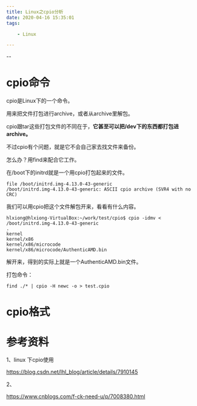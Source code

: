 ```yaml
---
title: Linux之cpio分析
date: 2020-04-16 15:35:01
tags:

	- Linux

---
```


--

# cpio命令

cpio是Linux下的一个命令。

用来把文件打包进行archive，或者从archive里解包。

cpio跟tar这些打包文件的不同在于，**它甚至可以把/dev下的东西都打包进archive。**

不过cpio有个问题，就是它不会自己家去找文件来备份。

怎么办？用find来配合它工作。

在/boot下的initrd就是一个用cpio打包起来的文件。

```
file /boot/initrd.img-4.13.0-43-generic 
/boot/initrd.img-4.13.0-43-generic: ASCII cpio archive (SVR4 with no CRC)
```

我们可以用cpio把这个文件解包开来，看看有什么内容。

```
hlxiong@hlxiong-VirtualBox:~/work/test/cpio$ cpio -idmv < /boot/initrd.img-4.13.0-43-generic 
.
kernel
kernel/x86
kernel/x86/microcode
kernel/x86/microcode/AuthenticAMD.bin
```

解开来，得到的实际上就是一个AuthenticAMD.bin文件。

打包命令：

```
find ./* | cpio -H newc -o > test.cpio
```



# cpio格式



# 参考资料

1、linux 下cpio使用

https://blog.csdn.net/lhl_blog/article/details/7910145

2、

https://www.cnblogs.com/f-ck-need-u/p/7008380.html